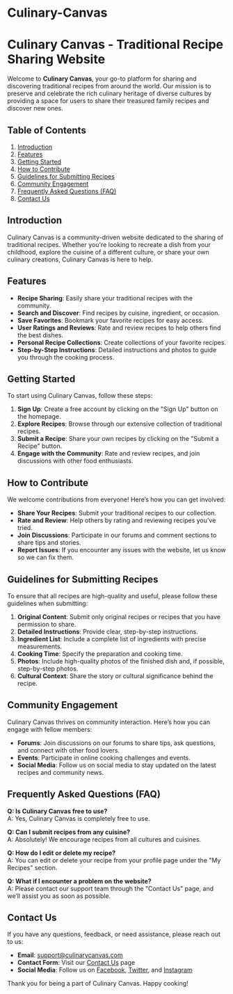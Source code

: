 # Culinary-Canvas

# Culinary Canvas - Traditional Recipe Sharing Website

Welcome to **Culinary Canvas**, your go-to platform for sharing and discovering traditional recipes from around the world. Our mission is to preserve and celebrate the rich culinary heritage of diverse cultures by providing a space for users to share their treasured family recipes and discover new ones.

## Table of Contents

1. [Introduction](#introduction)
2. [Features](#features)
3. [Getting Started](#getting-started)
4. [How to Contribute](#how-to-contribute)
5. [Guidelines for Submitting Recipes](#guidelines-for-submitting-recipes)
6. [Community Engagement](#community-engagement)
7. [Frequently Asked Questions (FAQ)](#frequently-asked-questions-faq)
8. [Contact Us](#contact-us)

## Introduction

Culinary Canvas is a community-driven website dedicated to the sharing of traditional recipes. Whether you're looking to recreate a dish from your childhood, explore the cuisine of a different culture, or share your own culinary creations, Culinary Canvas is here to help.

## Features

- **Recipe Sharing**: Easily share your traditional recipes with the community.
- **Search and Discover**: Find recipes by cuisine, ingredient, or occasion.
- **Save Favorites**: Bookmark your favorite recipes for easy access.
- **User Ratings and Reviews**: Rate and review recipes to help others find the best dishes.
- **Personal Recipe Collections**: Create collections of your favorite recipes.
- **Step-by-Step Instructions**: Detailed instructions and photos to guide you through the cooking process.

## Getting Started

To start using Culinary Canvas, follow these steps:

1. **Sign Up**: Create a free account by clicking on the "Sign Up" button on the homepage.
2. **Explore Recipes**: Browse through our extensive collection of traditional recipes.
3. **Submit a Recipe**: Share your own recipes by clicking on the "Submit a Recipe" button.
4. **Engage with the Community**: Rate and review recipes, and join discussions with other food enthusiasts.

## How to Contribute

We welcome contributions from everyone! Here’s how you can get involved:

- **Share Your Recipes**: Submit your traditional recipes to our collection.
- **Rate and Review**: Help others by rating and reviewing recipes you’ve tried.
- **Join Discussions**: Participate in our forums and comment sections to share tips and stories.
- **Report Issues**: If you encounter any issues with the website, let us know so we can fix them.

## Guidelines for Submitting Recipes

To ensure that all recipes are high-quality and useful, please follow these guidelines when submitting:

1. **Original Content**: Submit only original recipes or recipes that you have permission to share.
2. **Detailed Instructions**: Provide clear, step-by-step instructions.
3. **Ingredient List**: Include a complete list of ingredients with precise measurements.
4. **Cooking Time**: Specify the preparation and cooking time.
5. **Photos**: Include high-quality photos of the finished dish and, if possible, step-by-step photos.
6. **Cultural Context**: Share the story or cultural significance behind the recipe.

## Community Engagement

Culinary Canvas thrives on community interaction. Here’s how you can engage with fellow members:

- **Forums**: Join discussions on our forums to share tips, ask questions, and connect with other food lovers.
- **Events**: Participate in online cooking challenges and events.
- **Social Media**: Follow us on social media to stay updated on the latest recipes and community news.

## Frequently Asked Questions (FAQ)

**Q: Is Culinary Canvas free to use?**  
A: Yes, Culinary Canvas is completely free to use.

**Q: Can I submit recipes from any cuisine?**  
A: Absolutely! We encourage recipes from all cultures and cuisines.

**Q: How do I edit or delete my recipe?**  
A: You can edit or delete your recipe from your profile page under the "My Recipes" section.

**Q: What if I encounter a problem on the website?**  
A: Please contact our support team through the "Contact Us" page, and we’ll assist you as soon as possible.

## Contact Us

If you have any questions, feedback, or need assistance, please reach out to us:

- **Email**: support@culinarycanvas.com
- **Contact Form**: Visit our [Contact Us](#) page
- **Social Media**: Follow us on [Facebook](#), [Twitter](#), and [Instagram](#)

Thank you for being a part of Culinary Canvas. Happy cooking!
